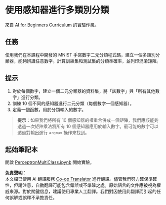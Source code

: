 <!--
CO_OP_TRANSLATOR_METADATA:
{
  "original_hash": "7336583e4630220c835335da640016db",
  "translation_date": "2025-08-26T10:39:30+00:00",
  "source_file": "lessons/3-NeuralNetworks/03-Perceptron/lab/README.md",
  "language_code": "mo"
}
-->
# 使用感知器進行多類別分類

來自 [AI for Beginners Curriculum](https://github.com/microsoft/ai-for-beginners) 的實驗作業。

## 任務

使用我們在本課程中開發的 MNIST 手寫數字二元分類程式碼，建立一個多類別分類器，能夠辨識任意數字。計算訓練集和測試集的分類準確率，並列印混淆矩陣。

## 提示

1. 對於每個數字，建立一個二元分類器的資料集，將「該數字」與「所有其他數字」進行分類。
1. 訓練 10 個不同的感知器進行二元分類（每個數字一個感知器）。
1. 定義一個函數，用於分類輸入的數字。

> **提示**：如果我們將所有 10 個感知器的權重合併成一個矩陣，我們應該能夠透過一次矩陣乘法將所有 10 個感知器應用於輸入數字。最可能的數字可以透過對輸出進行 `argmax` 操作來找到。

## 起始筆記本

開啟 [PerceptronMultiClass.ipynb](../../../../../../lessons/3-NeuralNetworks/03-Perceptron/lab/PerceptronMultiClass.ipynb) 開始實驗。

**免責聲明**：  
本文檔已使用 AI 翻譯服務 [Co-op Translator](https://github.com/Azure/co-op-translator) 進行翻譯。儘管我們努力確保準確性，但請注意，自動翻譯可能包含錯誤或不準確之處。原始語言的文件應被視為權威來源。對於關鍵信息，建議使用專業人工翻譯。我們對因使用此翻譯而引起的任何誤解或誤釋不承擔責任。